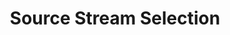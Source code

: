 ---
content-type: "stitch-js-function"
key: "source-stream-selection-function"
order: 4


title: "Source Stream Selection"
definition: "selectStreamsForSource(options)"
description: "{{ js.select-streams.description }}"


options:
  - name: "id"
    required: true
    type: "integer"
    description: "The unique identifier for the source. For example: `12345`"

  - name: "ephemeral_token"
    required: false
    type: "string"
    description: "{{ connect.common.attributes.ephemeral-token-js | flatify }}"

  - name: "default_streams"
    required: false
    type: "object"
    description: |
      {{ connect.common.attributes.default-streams | flatify }}


examples:
  - type: "Function"
    language: "javascript"
    description: "The code below will prompt the user to select the streams (tables) they want to replicate for source `45612`."
    code: |
      Stitch.selectStreamsForSource({
          "id": 45612,
          "ephemeral_token": "<EPHEMERAL_TOKEN>"
      }).then((result) => {
          console.log(`Integration created, type=${result.type}, id=${result.id}`);
      }).catch((error) => {
          console.log("Integration not created.", error);
      });

  - type: "Result"
    description: "Stitch.js will display the streams available for replication. The example below lists the streams for source `platform.hubspot`."
    image: "connect/js-source-stream-selection-function-result.png"
    image-caption: "The streams (tables) available for replication in Stitch."
---